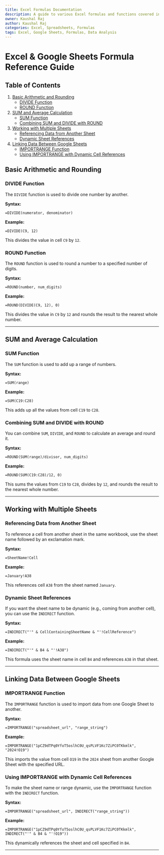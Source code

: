 ```yaml
---
title: Excel Formulas Documentation
description: A guide to various Excel formulas and functions covered in today's session.
owner: Kaushal Raj
author: Kaushal Raj
categories: Excel, Spreadsheets, Formulas
tags: Excel, Google Sheets, Formulas, Data Analysis
---
```


# Excel & Google Sheets Formula Reference Guide

## Table of Contents

1. [Basic Arithmetic and Rounding](#basic-arithmetic-and-rounding)
   - [DIVIDE Function](#divide-function)
   - [ROUND Function](#round-function)
2. [SUM and Average Calculation](#sum-and-average-calculation)
   - [SUM Function](#sum-function)
   - [Combining SUM and DIVIDE with ROUND](#combining-sum-and-divide-with-round)
3. [Working with Multiple Sheets](#working-with-multiple-sheets)
   - [Referencing Data from Another Sheet](#referencing-data-from-another-sheet)
   - [Dynamic Sheet References](#dynamic-sheet-references)
4. [Linking Data Between Google Sheets](#linking-data-between-google-sheets)
   - [IMPORTRANGE Function](#importrange-function)
   - [Using IMPORTRANGE with Dynamic Cell References](#using-importrange-with-dynamic-cell-references)

## Basic Arithmetic and Rounding

### DIVIDE Function

The `DIVIDE` function is used to divide one number by another.

**Syntax:**

```plaintext
=DIVIDE(numerator, denominator)
```

**Example:**

```plaintext
=DIVIDE(C9, 12)
```

This divides the value in cell `C9` by `12`.

### ROUND Function

The `ROUND` function is used to round a number to a specified number of digits.

**Syntax:**

```plaintext
=ROUND(number, num_digits)
```

**Example:**

```plaintext
=ROUND(DIVIDE(C9, 12), 0)
```

This divides the value in `C9` by `12` and rounds the result to the nearest whole number.

---

## SUM and Average Calculation

### SUM Function

The `SUM` function is used to add up a range of numbers.

**Syntax:**

```plaintext
=SUM(range)
```

**Example:**

```plaintext
=SUM(C19:C28)
```

This adds up all the values from cell `C19` to `C28`.

### Combining SUM and DIVIDE with ROUND

You can combine `SUM`, `DIVIDE`, and `ROUND` to calculate an average and round it.

**Syntax:**

```plaintext
=ROUND(SUM(range)/divisor, num_digits)
```

**Example:**

```plaintext
=ROUND(SUM(C19:C28)/12, 0)
```

This sums the values from `C19` to `C28`, divides by `12`, and rounds the result to the nearest whole number.

---

## Working with Multiple Sheets

### Referencing Data from Another Sheet

To reference a cell from another sheet in the same workbook, use the sheet name followed by an exclamation mark.

**Syntax:**

```plaintext
=SheetName!Cell
```

**Example:**

```plaintext
=January!A38
```

This references cell `A38` from the sheet named `January`.

### Dynamic Sheet References

If you want the sheet name to be dynamic (e.g., coming from another cell), you can use the `INDIRECT` function.

**Syntax:**

```plaintext
=INDIRECT("'" & CellContainingSheetName & "'!CellReference")
```

**Example:**

```plaintext
=INDIRECT("'" & B4 & "'!A38")
```

This formula uses the sheet name in cell `B4` and references `A38` in that sheet.

---

## Linking Data Between Google Sheets

### IMPORTRANGE Function

The `IMPORTRANGE` function is used to import data from one Google Sheet to another.

**Syntax:**

```plaintext
=IMPORTRANGE("spreadsheet_url", "range_string")
```

**Example:**

```plaintext
=IMPORTRANGE("1pCZ9dTPq0YfoT5oslhC0U_qsPLVF1Kc7ZiPC0TKkmlk", "2024!O19")
```

This imports the value from cell `O19` in the `2024` sheet from another Google Sheet with the specified URL.

### Using IMPORTRANGE with Dynamic Cell References

To make the sheet name or range dynamic, use the `IMPORTRANGE` function with the `INDIRECT` function.

**Syntax:**

```plaintext
=IMPORTRANGE("spreadsheet_url", INDIRECT("range_string"))
```

**Example:**

```plaintext
=IMPORTRANGE("1pCZ9dTPq0YfoT5oslhC0U_qsPLVF1Kc7ZiPC0TKkmlk", INDIRECT("'" & B4 & "'!O19"))
```

This dynamically references the sheet and cell specified in `B4`.

---
